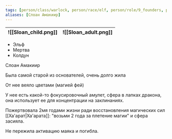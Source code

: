 ```yaml
---
tags: [person/class/warlock, person/race/elf, person/role/9_founders, person/status/dead]
aliases: [Слоан Амакиир]
---
```


| ![[Sloan_child.png]] | ![[Sloan_adult.png]] |
| -------------------- | -------------------- |

- Эльф
- Мертва
- Колдун

Слоан Амакиир

Была самой старой из основателей, очень долго жила

От нее веяло цветами (магией фей)

У нее есть какой-то фокусировочный амулет, сфера в лапках дракона, она использует ее для концентрации на заклинаниях.

Пожертвовала 2мя годами жизни ради восстановления магических сил [[Ха'арат|Ха'арата]]: "возьми 2 года за плетение магии" и сфера засияла.

Не пережила активацию маяка и погибла.
